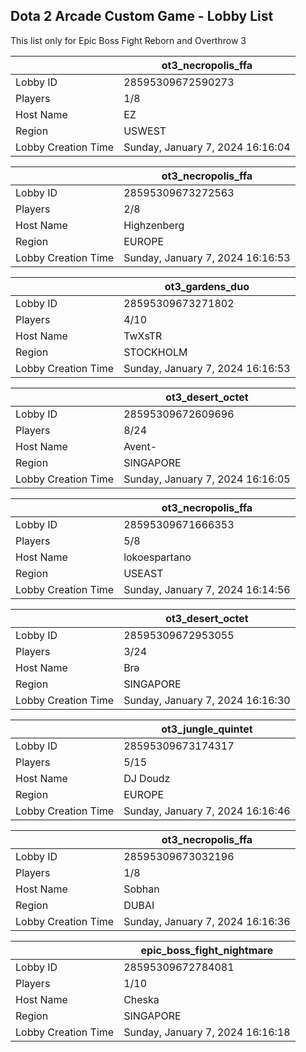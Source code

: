 ## Dota 2 Arcade Custom Game - Lobby List

This list only for Epic Boss Fight Reborn and Overthrow 3

|  | ot3_necropolis_ffa |
| ------ | ------ |
| Lobby ID | 28595309672590273 |
| Players | 1/8 |
| Host Name | EZ |
| Region | USWEST |
| Lobby Creation Time | Sunday, January 7, 2024 16:16:04 |


|  | ot3_necropolis_ffa |
| ------ | ------ |
| Lobby ID | 28595309673272563 |
| Players | 2/8 |
| Host Name | Highzenberg |
| Region | EUROPE |
| Lobby Creation Time | Sunday, January 7, 2024 16:16:53 |


|  | ot3_gardens_duo |
| ------ | ------ |
| Lobby ID | 28595309673271802 |
| Players | 4/10 |
| Host Name | TwXsTR |
| Region | STOCKHOLM |
| Lobby Creation Time | Sunday, January 7, 2024 16:16:53 |


|  | ot3_desert_octet |
| ------ | ------ |
| Lobby ID | 28595309672609696 |
| Players | 8/24 |
| Host Name | Avent- |
| Region | SINGAPORE |
| Lobby Creation Time | Sunday, January 7, 2024 16:16:05 |


|  | ot3_necropolis_ffa |
| ------ | ------ |
| Lobby ID | 28595309671666353 |
| Players | 5/8 |
| Host Name | lokoespartano |
| Region | USEAST |
| Lobby Creation Time | Sunday, January 7, 2024 16:14:56 |


|  | ot3_desert_octet |
| ------ | ------ |
| Lobby ID | 28595309672953055 |
| Players | 3/24 |
| Host Name | Brə |
| Region | SINGAPORE |
| Lobby Creation Time | Sunday, January 7, 2024 16:16:30 |


|  | ot3_jungle_quintet |
| ------ | ------ |
| Lobby ID | 28595309673174317 |
| Players | 5/15 |
| Host Name | DJ Doudz |
| Region | EUROPE |
| Lobby Creation Time | Sunday, January 7, 2024 16:16:46 |


|  | ot3_necropolis_ffa |
| ------ | ------ |
| Lobby ID | 28595309673032196 |
| Players | 1/8 |
| Host Name | Sobhan |
| Region | DUBAI |
| Lobby Creation Time | Sunday, January 7, 2024 16:16:36 |


|  | epic_boss_fight_nightmare |
| ------ | ------ |
| Lobby ID | 28595309672784081 |
| Players | 1/10 |
| Host Name | Cheska |•키스해도 |
| Region | SINGAPORE |
| Lobby Creation Time | Sunday, January 7, 2024 16:16:18 |


